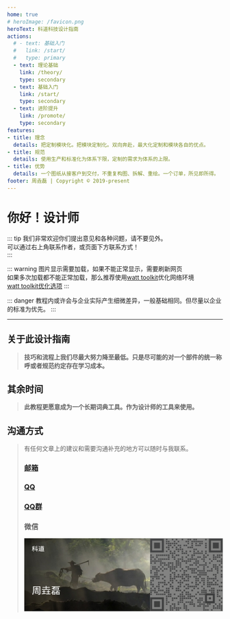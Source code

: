 ```yaml
---
home: true
# heroImage: /favicon.png
heroText: 科道科技设计指南
actions: 
  # - text: 基础入门
  #   link: /start/
  #   type: primary
  - text: 理论基础
    link: /theory/
    type: secondary
  - text: 基础入门
    link: /start/
    type: secondary
  - text: 进阶提升
    link: /promote/
    type: secondary
features: 
- title: 理念
  details: 把定制模块化。把模块定制化。双向奔赴，最大化定制和模块各自的优点。
- title: 规范
  details: 使用生产和标准化为体系下限，定制的需求为体系的上限。
- title: 优势
  details: 一个图纸从接客户到交付，不重复构图、拆解、重绘。一个订单，所见即所得。
footer: 周垚磊 | Copyright © 2019-present
---
```


# 你好！设计师

::: tip
我们非常欢迎你们提出意见和各种问题，请不要见外。<br>
可以通过右上角联系作者，或页面下方联系方式！<br>
:::

::: warning
图片显示需要加载，如果不能正常显示，需要刷新网页<br>
如果多次加载都不能正常加载，那么推荐使用[watt toolkit](https://steampp.net/)优化网络环境<br>
[watt toolkit优化选项](./tool/WattToolkit配置.md)
:::

::: danger
教程内或许会与企业实际产生细微差异，一般基础相同。但尽量以企业的标准为优先。
:::

---

## 关于此设计指南

> **技巧和流程上我们尽最大努力降至最低。只是尽可能的对一个部件的统一称呼或者规范约定存在学习成本。**

## 其余时间

> **此教程更愿意成为一个长期词典工具。作为设计师的工具来使用。**

## 沟通方式

> 有任何文章上的建议和需要沟通补充的地方可以随时与我联系。
>
> ### <a href="mailto:KODOCODE@outlook.com">邮箱</a> 
>
> ### <a href="tencent://message/?uin=514800133&Site=&Menu=yes">QQ</a> 
>
> ### <a href="https://jq.qq.com/?_wv=1027&k=WaZBVSmB">QQ群</a> 
>
> ### 微信
>
> ![微信](./picture/mycard.png)
>
> <!-- > ![微信](./picture/mycard.png) -->

